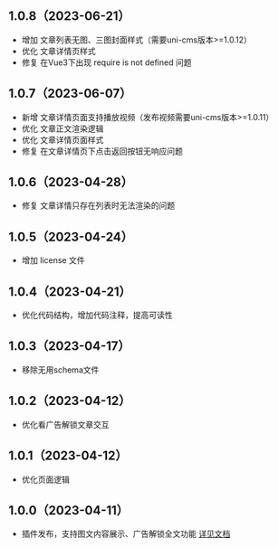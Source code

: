 ## 1.0.8（2023-06-21）
- 增加 文章列表无图、三图封面样式（需要uni-cms版本>=1.0.12）
- 优化 文章详情页样式
- 修复 在Vue3下出现 require is not defined 问题
## 1.0.7（2023-06-07）
- 新增 文章详情页面支持播放视频（发布视频需要uni-cms版本>=1.0.11）
- 优化 文章正文渲染逻辑
- 优化 文章详情页面样式
- 修复 在文章详情页下点击返回按钮无响应问题
## 1.0.6（2023-04-28）
- 修复 文章详情只存在列表时无法渲染的问题
## 1.0.5（2023-04-24）
- 增加 license 文件
## 1.0.4（2023-04-21）
- 优化代码结构，增加代码注释，提高可读性
## 1.0.3（2023-04-17）
- 移除无用schema文件
## 1.0.2（2023-04-12）
- 优化看广告解锁文章交互
## 1.0.1（2023-04-12）
- 优化页面逻辑
## 1.0.0（2023-04-11）
- 插件发布，支持图文内容展示、广告解锁全文功能 [详见文档](https://uniapp.dcloud.net.cn/uniCloud/uni-cms.html)
